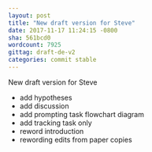 ```yaml
---
layout: post
title: "New draft version for Steve"
date: 2017-11-17 11:24:15 -0800
sha: 561bcd0
wordcount: 7925
gittag: draft-de-v2
categories: commit stable
---
```

New draft version for Steve

 * add hypotheses
 * add discussion
 * add prompting task flowchart diagram
 * add tracking task only
 * reword introduction
 * rewording edits from paper copies
